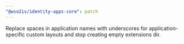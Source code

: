 ```yaml
---
"@wso2is/identity-apps-core": patch
---
```


Replace spaces in application names with underscores for application-specific custom layouts and stop creating empty extensions dir.

